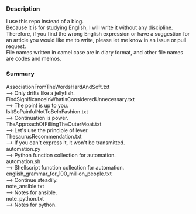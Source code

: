 ### Description
I use this repo instead of a blog.  
Because it is for studying English, I will write it without any discipline.  
Therefore, if you find the wrong English expression or have a suggestion for an article you would like me to write, please let me know in an issue or pull request.  
File names written in camel case are in diary format, and other file names are codes and memos.

### Summary
AssociationFromTheWordsHardAndSoft.txt  
--> Only drifts like a jellyfish.  
FindSignificanceInWhatIsConsideredUnnecessary.txt  
--> The point is up to you.  
IsItSoPainfulNotToBeInFashion.txt  
--> Continuation is power.  
TheApproachOfFillingTheOuterMoat.txt  
--> Let's use the principle of lever.  
ThesaurusRecommendation.txt  
--> If you can't express it, it won't be transmitted.  
automation.py  
--> Python function collection for automation.  
automation.sh  
--> Shellscript function collection for automation.  
english_grammar_for_100_million_people.txt  
--> Continue steadily.  
note_ansible.txt  
--> Notes for ansible.  
note_python.txt  
--> Notes for python.  